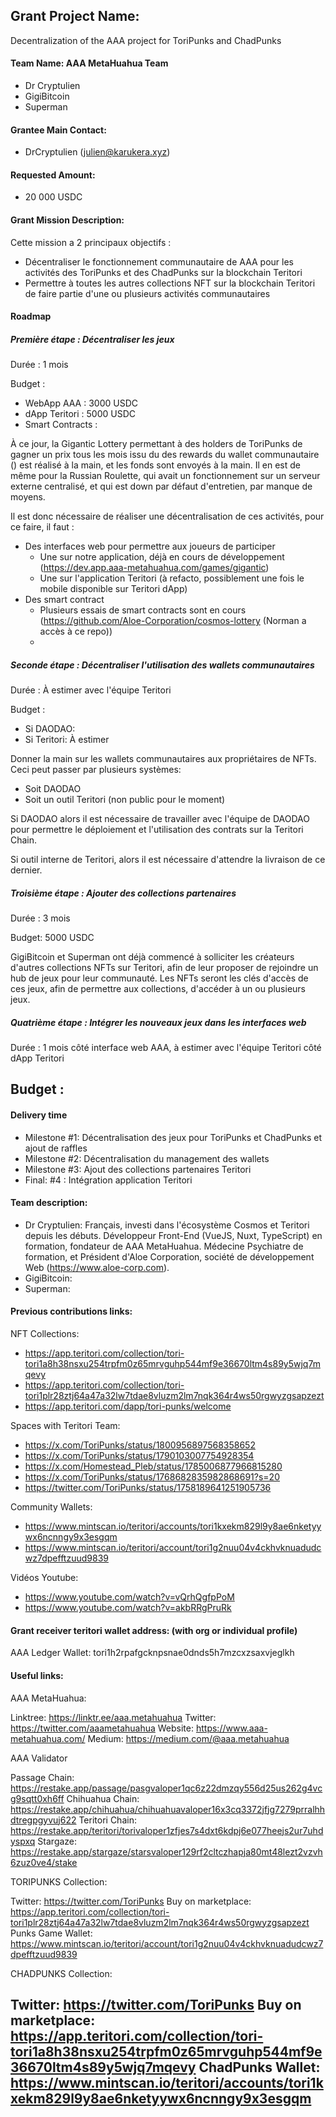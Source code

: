 

## Grant Project Name:

Decentralization of the AAA project for ToriPunks and ChadPunks

#### Team Name: AAA MetaHuahua Team
- Dr Cryptulien
- GigiBitcoin
- Superman

#### Grantee Main Contact:

- DrCryptulien (julien@karukera.xyz)

#### Requested Amount: 

- 20 000 USDC

#### Grant Mission Description:

Cette mission a 2 principaux objectifs : 
- Décentraliser le fonctionnement communautaire de AAA pour les activités des ToriPunks et des ChadPunks sur la blockchain Teritori
- Permettre à toutes les autres collections NFT sur la blockchain Teritori de faire partie d'une ou plusieurs activités communautaires

#### Roadmap

##### Première étape : Décentraliser les jeux

Durée : 1 mois

Budget : 
- WebApp AAA : 3000 USDC
- dApp Teritori : 5000 USDC
- Smart Contracts : 

À ce jour, la Gigantic Lottery permettant à des holders de ToriPunks de gagner un prix tous les mois issu du des rewards du wallet communautaire () est réalisé à la main, et les fonds sont envoyés à la main. Il en est de même pour la Russian Roulette, qui avait un fonctionnement sur un serveur externe centralisé, et qui est down par défaut d'entretien, par manque de moyens. 

Il est donc nécessaire de réaliser une décentralisation de ces activités, pour ce faire, il faut : 
- Des interfaces web pour permettre aux joueurs de participer
  - Une sur notre application, déjà en cours de développement (https://dev.app.aaa-metahuahua.com/games/gigantic)
  - Une sur l'application Teritori (à refacto, possiblement une fois le mobile disponible sur Teritori dApp)
- Des smart contract
  - Plusieurs essais de smart contracts sont en cours (https://github.com/Aloe-Corporation/cosmos-lottery (Norman a accès à ce repo))
  - 

##### Seconde étape : Décentraliser l'utilisation des wallets communautaires

Durée : À estimer avec l'équipe Teritori

Budget : 
- Si DAODAO: 
- Si Teritori: À estimer

Donner la main sur les wallets communautaires aux propriétaires de NFTs. Ceci peut passer par plusieurs systèmes: 
- Soit DAODAO
- Soit un outil Teritori (non public pour le moment)

Si DAODAO alors il est nécessaire de travailler avec l'équipe de DAODAO pour permettre le déploiement et l'utilisation des contrats sur la Teritori Chain. 

Si outil interne de Teritori, alors il est nécessaire d'attendre la livraison de ce dernier. 

##### Troisième étape : Ajouter des collections partenaires

Durée : 3 mois

Budget: 5000 USDC

GigiBitcoin et Superman ont déjà commencé à solliciter les créateurs d'autres collections NFTs sur Teritori, afin de leur proposer de rejoindre un hub de jeux pour leur communauté. Les NFTs seront les clés d'accès de ces jeux, afin de permettre aux collections, d'accéder à un ou plusieurs jeux.

##### Quatrième étape : Intégrer les nouveaux jeux dans les interfaces web

Durée : 1 mois côté interface web AAA, à estimer avec l'équipe Teritori côté dApp Teritori

Budget : 
- 

#### Delivery time 
- Milestone #1: Décentralisation des jeux pour ToriPunks et ChadPunks et ajout de raffles
- Milestone #2: Décentralisation du management des wallets
- Milestone #3: Ajout des collections partenaires Teritori
- Final: #4 : Intégration application Teritori

#### Team description:
- Dr Cryptulien: Français, investi dans l'écosystème Cosmos et Teritori depuis les débuts. Développeur Front-End (VueJS, Nuxt, TypeScript) en formation, fondateur de AAA MetaHuahua. Médecine Psychiatre de formation, et Président d'Aloe Corporation, société de développement Web (https://www.aloe-corp.com).
- GigiBitcoin: 
- Superman: 

#### Previous contributions links:

NFT Collections: 
- https://app.teritori.com/collection/tori-tori1a8h38nsxu254trpfm0z65mrvguhp544mf9e36670ltm4s89y5wjq7mqevy
- https://app.teritori.com/collection/tori-tori1plr28ztj64a47a32lw7tdae8vluzm2lm7nqk364r4ws50rgwyzgsapzezt
- https://app.teritori.com/dapp/tori-punks/welcome

Spaces with Teritori Team:
- https://x.com/ToriPunks/status/1800956897568358652
- https://x.com/ToriPunks/status/1790103007754928354
- https://x.com/Homestead_Pleb/status/1785006877966815280
- https://x.com/ToriPunks/status/1768682835982868691?s=20
- https://twitter.com/ToriPunks/status/1758189641251905736
  
Community Wallets: 
- https://www.mintscan.io/teritori/accounts/tori1kxekm829l9y8ae6nketyywx6ncnngy9x3esgqm
- https://www.mintscan.io/teritori/account/tori1g2nuu04v4ckhvknuadudcwz7dpefftzuud9839

Vidéos Youtube:
- https://www.youtube.com/watch?v=vQrhQgfpPoM
- https://www.youtube.com/watch?v=akbRRgPruRk

#### Grant receiver teritori wallet address: (with org or individual profile)
AAA Ledger Wallet: tori1h2rpafgcknpsnae0dnds5h7mzcxzsaxvjeglkh

#### Useful links:
AAA MetaHuahua:

Linktree: https://linktr.ee/aaa.metahuahua
Twitter: https://twitter.com/aaametahuahua
Website: https://www.aaa-metahuahua.com/
Medium: https://medium.com/@aaa.metahuahua

AAA Validator 

Passage Chain: https://restake.app/passage/pasgvaloper1qc6z22dmzqy556d25us262g4vcg9sqtt0xh6ff
Chihuahua Chain: https://restake.app/chihuahua/chihuahuavaloper16x3cq3372jfjg7279prralhhdtregpgyvuj622
Teritori Chain: https://restake.app/teritori/torivaloper1zfjes7s4dxt6kdpj6e077heejs2ur7uhdyspxq
Stargaze: https://restake.app/stargaze/starsvaloper129rf2cltczhapja80mt48lezt2vzvh6zuz0ve4/stake

TORIPUNKS Collection:

Twitter: https://twitter.com/ToriPunks
Buy on marketplace: https://app.teritori.com/collection/tori-tori1plr28ztj64a47a32lw7tdae8vluzm2lm7nqk364r4ws50rgwyzgsapzezt
Punks Game Wallet: https://www.mintscan.io/teritori/account/tori1g2nuu04v4ckhvknuadudcwz7dpefftzuud9839
 
CHADPUNKS Collection: 

Twitter: https://twitter.com/ToriPunks
Buy on marketplace: https://app.teritori.com/collection/tori-tori1a8h38nsxu254trpfm0z65mrvguhp544mf9e36670ltm4s89y5wjq7mqevy
ChadPunks Wallet:  https://www.mintscan.io/teritori/accounts/tori1kxekm829l9y8ae6nketyywx6ncnngy9x3esgqm
---
